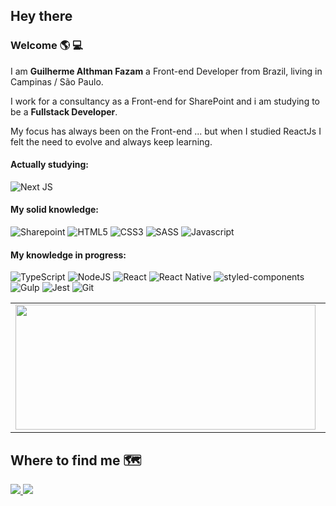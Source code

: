 ## Hey there

### Welcome :earth_americas: :computer:

I am **Guilherme Althman Fazam** a Front-end Developer from Brazil, living in Campinas / São Paulo.

I work for a consultancy as a Front-end for SharePoint and i am studying to be a **Fullstack Developer**.

My focus has always been on the Front-end ... but when I studied ReactJs I felt the need to evolve and always keep learning.

#### Actually studying:

<img alt="Next JS" src="https://img.shields.io/badge/next%20js%20-%23000000.svg?&style=for-the-badge&logo=next.js&logoColor=white"/>

#### My solid knowledge:

<img alt="Sharepoint" src="https://img.shields.io/badge/Sharepoint%20-%23007ACC.svg?&style=for-the-badge&logo=microsoft&logoColor=white"/>
<img alt="HTML5" src="https://img.shields.io/badge/HTML5%20-%23F05033.svg?&style=for-the-badge&logo=html5&logoColor=white"/>
<img alt="CSS3" src="https://img.shields.io/badge/css3%20-%23007ACC.svg?&style=for-the-badge&logo=css3&logoColor=white"/>
<img alt="SASS" src="https://img.shields.io/badge/sass%20-%23cf649a.svg?&style=for-the-badge&logo=sass&logoColor=white"/>
<img alt="Javascript" src="https://img.shields.io/badge/Javascript%20-%23f0db4f.svg?&style=for-the-badge&logo=Javascript&logoColor=black"/>

#### My knowledge in progress:

<img alt="TypeScript" src="https://img.shields.io/badge/typescript%20-%23007ACC.svg?&style=for-the-badge&logo=typescript&logoColor=white"/>
<img alt="NodeJS" src="https://img.shields.io/badge/node.js%20-%2343853D.svg?&style=for-the-badge&logo=node.js&logoColor=white"/>
<img alt="React" src="https://img.shields.io/badge/react%20-%2320232a.svg?&style=for-the-badge&logo=react&logoColor=%2361DAFB"/>
<img alt="React Native" src="https://img.shields.io/badge/react_native%20-%2320232a.svg?&style=for-the-badge&logo=react&logoColor=%2361DAFB"/>
<img alt="styled-components" src="https://img.shields.io/badge/styled components%20-%23eaa5e5.svg?&style=for-the-badge&logo=styled-components&logoColor=black"/>
<img alt="Gulp" src="https://img.shields.io/badge/Gulp%20-%23F05033.svg?&style=for-the-badge&logo=Gulp&logoColor=white"/>
<img alt="Jest" src="https://img.shields.io/badge/jest%20-%23a74b59.svg?&style=for-the-badge&logo=jest&logoColor=white"/>
<img alt="Git" src="https://img.shields.io/badge/git%20-%23F05033.svg?&style=for-the-badge&logo=git&logoColor=white"/>

<table border="0">
    <tr>
        <td style="border:0;">
            <img width="480px" height="200px" src="https://github-readme-stats.vercel.app/api?username=GuilhermeFazam&show_icons=true&theme=tokyonight"/>
        </td>
        <td style="border:0;">
            <img width="480px" height="200px" src="https://github-readme-stats.vercel.app/api/top-langs/?username=GuilhermeFazam&hide=html&layout=compact&show_icons=true&theme=tokyonight"/>
        </td>
    </tr>
</table>

## Where to find me :world_map:

<a href="https://www.linkedin.com/in/guilherme-fazam/" alt="Linkedin">
    <img src="https://img.shields.io/badge/-Linkedin-0e76a8?style=for-the-badge&logo=Linkedin&logoColor=white&link=https://www.linkedin.com/in/guilherme-fazam/" />
</a>

<a href="mailto:glrm1991@gmail.com" alt="Gmail">
    <img src="https://img.shields.io/badge/-Gmail-e94134?style=for-the-badge&logo=gmail&logoColor=white&link=mailto:glrm1991@gmail.com" />
</a>
